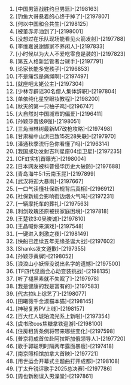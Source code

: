 
1. [中国男篮战胜约旦男篮]-[2198163]
1. [钓鱼大哥悬着的心终于掉了]-[2197807]
1. [何以中国和合共生]-[2198125]
1. [被董赤赤油到了]-[2198001]
1. [没想过在乐队现场能看见火箭发射]-[2197788]
1. [李维嘉说谢娜家不养闲人]-[2197833]
1. [小时候以为大人不爱吃零食是装的]-[2197823]
1. [第五人格新监管者台球手]-[2197791]
1. [论家长能多宠孩子]-[2196853]
1. [不是痛包是痛绳啊]-[2197497]
1. [就座吧太姥公主]-[2197304]
1. [少林寺辟谣30名僧人集体辞职]-[2197804]
1. [单依纯化星空眼妆教程]-[2198200]
1. [秋天的第一只柚子鸡]-[2196747]
1. [大自然对中国城市的偏爱]-[2196411]
1. [孙颖莎晋级8强]-[2198051]
1. [三角洲林树最新M7改枪攻略]-[2197498]
1. [甘肃榆中山洪已致15死28失联]-[2197970]
1. [潘通秋季流行色你看懂了吗]-[2196314]
1. [我国成功发射吉利星座04组卫星]-[2197235]
1. [CF虹实机首曝光]-[2198004]
1. [日本网友被科普侵华历史大破防]-[2197688]
1. [青岛海牛5:1云南玉昆]-[2197899]
1. [武汉将迎大暴雨]-[2197667]
1. [一口气读懂社保新规背后真相]-[2196912]
1. [社保新规会影响街边烟火气吗]-[2197231]
1. [一辆摩托车的葬礼]-[2197563]
1. [利剑玫瑰还原被拐家庭困境]-[2197818]
1. [王楚钦3:0吴晙诚]-[2197810]
1. [王晶喊你来演戏]-[2197548]
1. [一键进入刺激之夜]-[2198149]
1. [快船已连续五年无缘圣诞大战]-[2197602]
1. [Shanks发文道歉]-[2197355]
1. [孙颖莎黄牌]-[2198052]
1. [浪浪山小妖怪没说出名字的遗憾]-[2197500]
1. [TF四代见面会心动变装挑战]-[2198135]
1. [听了褪黑素就不失眠了]-[2197978]
1. [我是健康的我是富有的]-[2197583]
1. [代古拉k上综艺了]-[2198077]
1. [田曦薇千金淑猫本猫]-[2198145]
1. [神秘复苏PV上线]-[2198157]
1. [百大红人琥珀流光系上新啦]-[2197354]
1. [虞书欣cos焦糖拿铁巡游]-[2198100]
1. [住房租赁条例将带来哪些变化]-[2197598]
1. [普京将成首位赴阿拉斯加俄领导人]-[2197720]
1. [歌手郭聪明时隔两年露面暴瘦]-[2197418]
1. [南京照相馆加拿大首映]-[2197721]
1. [用世运会开幕式主题曲打开成都]-[2198108]
1. [丁太升锐评歌手2025总决赛]-[2197786]
1. [周也新剧误入男澡堂]-[2197861]